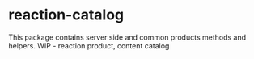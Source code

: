 # reaction-catalog
This package contains server side and common products methods and helpers.
WIP - reaction product, content catalog

